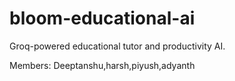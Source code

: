 # bloom-educational-ai
Groq-powered educational tutor and productivity AI.


Members: Deeptanshu,harsh,piyush,adyanth